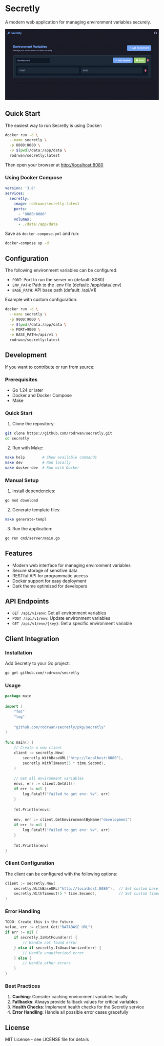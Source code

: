 # Secretly

A modern web application for managing environment variables securely.

![Home](./home.png)

## Quick Start

The easiest way to run Secretly is using Docker:

```bash
docker run -d \
  --name secretly \
  -p 8080:8080 \
  -v $(pwd)/data:/app/data \
  rodrwan/secretly:latest
```

Then open your browser at [http://localhost:8080](http://localhost:8080)

### Using Docker Compose

```yaml
version: '3.8'
services:
  secretly:
    image: rodrwan/secretly:latest
    ports:
      - "8080:8080"
    volumes:
      - ./data:/app/data
```

Save as `docker-compose.yml` and run:
```bash
docker-compose up -d
```

## Configuration

The following environment variables can be configured:

- `PORT`: Port to run the server on (default: 8080)
- `ENV_PATH`: Path to the .env file (default: /app/data/.env)
- `BASE_PATH`: API base path (default: /api/v1)

Example with custom configuration:

```bash
docker run -d \
  --name secretly \
  -p 9000:9000 \
  -v $(pwd)/data:/app/data \
  -e PORT=9000 \
  -e BASE_PATH=/api/v1 \
  rodrwan/secretly:latest
```

## Development

If you want to contribute or run from source:

### Prerequisites

- Go 1.24 or later
- Docker and Docker Compose
- Make

### Quick Start

1. Clone the repository:
```bash
git clone https://github.com/rodrwan/secretly.git
cd secretly
```

2. Run with Make:
```bash
make help        # Show available commands
make dev         # Run locally
make docker-dev  # Run with Docker
```

### Manual Setup

1. Install dependencies:
```bash
go mod download
```

2. Generate template files:
```bash
make generate-templ
```

3. Run the application:
```bash
go run cmd/server/main.go
```

## Features

- Modern web interface for managing environment variables
- Secure storage of sensitive data
- RESTful API for programmatic access
- Docker support for easy deployment
- Dark theme optimized for developers

## API Endpoints

- `GET /api/v1/env`: Get all environment variables
- `POST /api/v1/env`: Update environment variables
- `GET /api/v1/env/{key}`: Get a specific environment variable

## Client Integration

### Installation

Add Secretly to your Go project:

```bash
go get github.com/rodrwan/secretly
```

### Usage

```go
package main

import (
    "fmt"
    "log"
    
    "github.com/rodrwan/secretly/pkg/secretly"
)

func main() {
    // Create a new client
    client := secretly.New(
        secretly.WithBaseURL("http://localhost:8080"),
        secretly.WithTimeout(5 * time.Second),
    )

    // Get all environment variables
    envs, err := client.GetAll()
	if err != nil {
		log.Fatalf("failed to get env: %v", err)
	}

	fmt.Println(envs)

    env, err := client.GetEnvironmentByName("development")
	if err != nil {
		log.Fatalf("failed to get env: %v", err)
	}

	fmt.Println(env)
}
```

### Client Configuration

The client can be configured with the following options:

```go
client := secretly.New(
    secretly.WithBaseURL("http://localhost:8080"),  // Set custom base URL
    secretly.WithTimeout(5 * time.Second),          // Set custom timeout
)
```

### Error Handling

```go
TODO: Create this in the future.
value, err := client.Get("DATABASE_URL")
if err != nil {
    if secretly.IsNotFound(err) {
        // Handle not found error
    } else if secretly.IsUnauthorized(err) {
        // Handle unauthorized error
    } else {
        // Handle other errors
    }
}
```

### Best Practices

1. **Caching**: Consider caching environment variables locally
2. **Fallbacks**: Always provide fallback values for critical variables
3. **Health Checks**: Implement health checks for the Secretly service
4. **Error Handling**: Handle all possible error cases gracefully

## License

MIT License - see LICENSE file for details


